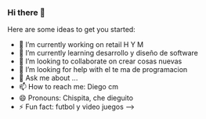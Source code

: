### Hi there 👋

Here are some ideas to get you started:

- 🔭 I’m currently working on retail H Y M
- 🌱 I’m currently learning desarrollo y diseño de software
- 👯 I’m looking to collaborate on crear cosas nuevas
- 🤔 I’m looking for help with el te ma de programacion
- 💬 Ask me about ...
- 📫 How to reach me: Diego cm
- 😄 Pronouns: Chispita, che dieguito
- ⚡ Fun fact: futbol y video juegos
-->
